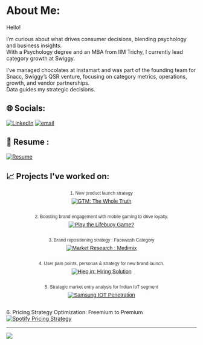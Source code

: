 # About Me:

Hello! <br>


I’m curious about what drives consumer decisions, blending psychology and business insights. <br>
With a Psychology degree and an MBA from IIM Trichy, I currently lead category growth at Swiggy.

I’ve managed chocolates at Instamart and was part of the founding team for Snacc, Swiggy’s QSR venture, 
focusing on category metrics, operations, growth, and vendor partnerships. 
<br>Data guides my strategic decisions.



## 🌐 Socials:
[![LinkedIn](https://img.shields.io/badge/LinkedIn-%230077B5.svg?logo=linkedin&logoColor=white)](https://www.linkedin.com/in/vedikabehera?utm_source=share&utm_campaign=share_via&utm_content=profile&utm_medium=ios_app) 
[![email](https://img.shields.io/badge/Email-D14836?logo=gmail&logoColor=white)](mailto:beheravedika@gmail.com)


## 📄 Resume :
[![Resume](https://img.shields.io/badge/View%20My%20Resume-3DBE29?style=flat&logo=dropbox&logoColor=white)](https://www.dropbox.com/scl/fi/bkr7c7ss7962xdgclqnfk/VedikaBehera_IIMTiruchirapalli.pdf?rlkey=vnezum1io8mdqpjcwld9m2rzd&st=o4fa7u9t&dl=0)


## 📈 Projects I've worked on:


<div style="font-family: Arial, sans-serif; max-width: 600px; margin-bottom: 12px; text-align: center;">
  <div style="font-size: 12px; color: #333; margin-bottom: 6px;">
    1. New product launch strategy
  </div>
  <a href="https://www.dropbox.com/scl/fi/mwh14ulyhemzo1274l8nm/Whole-Truth-Dilemma.pdf?rlkey=bxzwlry2s90yjsr0pe8cq193k&st=nmjkprki&dl=0" target="_blank" rel="noopener noreferrer" style="display: inline-block;">
    <img src="https://img.shields.io/badge/GTM%3A%20The%20Whole%20Truth-FFC0CB?style=flat&logo=&logoColor=purple&color=FFC0CB&labelColor=FFC0CB&logoWidth=20" alt="GTM: The Whole Truth" />
  </a>
</div>

<div style="font-family: Arial, sans-serif; max-width: 600px; margin-bottom: 12px; text-align: center;">
  <div style="font-size: 12px; color: #333; margin-bottom: 6px;"> 
    <br>
    2. Boosting brand engagement with mobile gaming to drive loyalty.
  </div>
  <a href="https://www.dropbox.com/scl/fi/w9acm62buiu8q4nliz0jp/Lifebuoy-Brand-Gamification.m" target="_blank" rel="noopener noreferrer" style="display: inline-block;">
    <img src="https://img.shields.io/badge/Play%20the%20Lifebuoy%20Game%3F-FF0000?style=flat&logo=&logoColor=white&color=FF0000&labelColor=FF0000&logoWidth=20" alt="Play the Lifebuoy Game?" />
  </a>
</div>

<div style="font-family: Arial, sans-serif; max-width: 600px; margin-bottom: 12px; text-align: center;">
  <div style="font-size: 12px; color: #333; margin-bottom: 6px;">
      <br>
    3. Brand repositioning strategy : Facewash Category
  </div>
  <a href="https://www.dropbox.com/scl/fi/96efs029dbaliytpw24rf/Medimix.png?rlkey=jmqimmqzkdt9bwjavoemluwxf&st=ju8kiys9&dl=0" target="_blank" rel="noopener noreferrer" style="display: inline-block;">
    <img src="https://img.shields.io/badge/Market%20Research%20%3A%20Medimix-006400?style=flat&logo=&logoColor=FFFFE0&color=006400&labelColor=006400&logoWidth=20" alt="Market Research : Medimix" />
  </a>
</div>

<div style="font-family: Arial, sans-serif; max-width: 600px; margin-bottom: 12px; text-align: center;">
  <div style="font-size: 12px; color: #333; margin-bottom: 6px;">
      <br>
    4. User pain points, personas & strategy for new brand launch.
  </div>
  <a href="https://www.dropbox.com/scl/fi/llj64y03p9uac7rix0lpn/Hieq.in-Analysis.png?rlkey=9vjkqix6apb3rqy1jhz2672jg&st=9d9lp7aj&dl=0" target="_blank" rel="noopener noreferrer" style="display: inline-block;">
    <img src="https://img.shields.io/badge/Hieq.in%3A%20Hiring%20Solution-FFFACD?style=flat&logo=&logoColor=77DD77&color=FFFACD&labelColor=FFFACD&logoWidth=20" alt="Hieq.in: Hiring Solution" />
  </a>
</div>

<div style="font-family: Arial, sans-serif; max-width: 600px; margin-bottom: 12px; text-align: center;">
  <div style="font-size: 12px; color: #333; margin-bottom: 6px;">
      <br>
    5. Strategic market entry analysis for Indian IoT segment
  </div>
  <a href="https://www.dropbox.com/scl/fi/k8m1p1sp4l536vaz9750b/Samsung-s-New-Tech.png?rlkey=8jfzp3cd8q4wltkwn6i52vrpa&st=kz6yzko" target="_blank" rel="noopener noreferrer" style="display: inline-block;">
    <img src="https://img.shields.io/badge/Samsung%20IOT%20Penetration-FFFFFF?style=flat&logo=&logoColor=000000&color=FFFFFF&labelColor=FFFFFF&logoWidth=20" alt="Samsung IOT Penetration" />
  </a>
</div>
<br>

<div>
  <div>6. Pricing Strategy Optimization: Freemium to Premium</div>
  <a href="https://www.dropbox.com/scl/fi/5lzh5op0f00p3o7wei84w/Spotify.png?rlkey=bkazgrsv9geabsizeciagos4t&st=4t6csx14&dl=0" target="_blank" rel="noopener noreferrer" style="display: inline-block;">
    <img src="https://img.shields.io/badge/Spotify%20Pricing%20Strategy-FFFFFF?style=flat&logo=&logoColor=000000&color=4CAF50&labelColor=4CAF50&logoWidth=20" alt="Spotify Pricing Strategy" />
  </a>
</div>










---
[![](https://visitcount.itsvg.in/api?id=VedikaBehera&icon=0&color=0)](https://visitcount.itsvg.in)

<!-- Proudly created with GPRM ( https://gprm.itsvg.in ) -->
